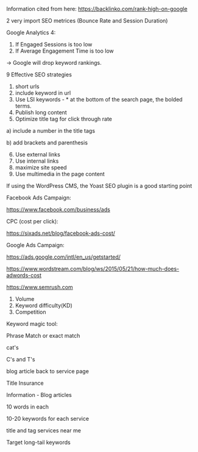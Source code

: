 Information cited from here: https://backlinko.com/rank-high-on-google

2 very import SEO metrices (Bounce Rate and Session Duration)

Google Analytics 4:

1) If Engaged Sessions is too low
2) If Average Engagement Time is too low

-> Google will drop keyword rankings.

9 Effective SEO strategies 

1. short urls
2. include keyword in url
3. Use LSI keywords - * at the bottom of the search page, the bolded terms.
4. Publish long content
5. Optimize title tag for click through rate

  a) include a number in the title tags
  
  b) add brackets and parenthesis 
  
6. Use external links
7. Use internal links
8. maximize site speed
9. Use multimedia in the page content

If using the WordPress CMS, the Yoast SEO plugin is a good starting point


Facebook Ads Campaign:

https://www.facebook.com/business/ads

CPC (cost per click): 

https://sixads.net/blog/facebook-ads-cost/


Google Ads Campaign: 

https://ads.google.com/intl/en_us/getstarted/

https://www.wordstream.com/blog/ws/2015/05/21/how-much-does-adwords-cost


https://www.semrush.com

1. Volume
2. Keyword difficulty(KD)
3. Competition

Keyword magic tool:

Phrase Match or exact match

cat's

C's and T's

blog article back to service page

Title Insurance


Information - Blog articles

10 words in each


10-20 keywords for each service

title and tag services near me

Target long-tail keywords



